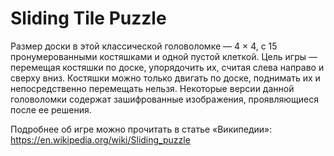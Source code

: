 # Sliding Tile Puzzle

Размер доски в этой классической головоломке — 4 × 4, с 15 пронумерованными костяшками и одной пустой клеткой. Цель игры — перемещая костяшки по доске, упорядочить их, считая слева направо и сверху вниз. Костяшки можно только двигать по доске, поднимать их и непосредственно перемещать нельзя. Некоторые версии данной головоломки содержат зашифрованные изображения, проявляющиеся после ее решения.

Подробнее об игре можно прочитать в статье «Википедии»: https://en.wikipedia.org/wiki/Sliding_puzzle
